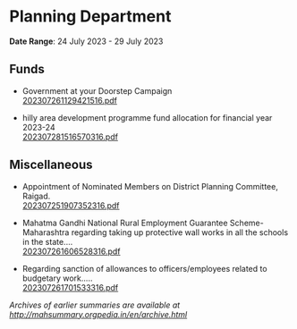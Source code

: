 # Planning Department

**Date Range**: 24 July 2023 - 29 July 2023


## Funds
- Government at your Doorstep Campaign\
  [202307261129421516.pdf](https://gr.maharashtra.gov.in/Site/Upload/Government%20Resolutions/English/202307261129421516.pdf)

- hilly area development programme fund allocation for financial year 2023-24\
  [202307281516570316.pdf](https://gr.maharashtra.gov.in/Site/Upload/Government%20Resolutions/English/202307281516570316.pdf)

## Miscellaneous
- Appointment of Nominated Members on District Planning Committee, Raigad.\
  [202307251907352316.pdf](https://gr.maharashtra.gov.in/Site/Upload/Government%20Resolutions/English/202307251907352316.pdf)

- Mahatma Gandhi National Rural Employment Guarantee Scheme-Maharashtra regarding taking up protective wall works in all the schools in the state....\
  [202307261606528316.pdf](https://gr.maharashtra.gov.in/Site/Upload/Government%20Resolutions/English/202307261606528316.pdf)

- Regarding sanction of allowances to officers/employees related to budgetary work.....\
  [202307261701533316.pdf](https://gr.maharashtra.gov.in/Site/Upload/Government%20Resolutions/English/202307261701533316.pdf)


*Archives of earlier summaries are available at http://mahsummary.orgpedia.in/en/archive.html*